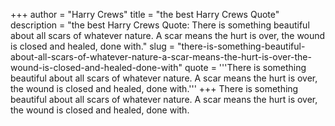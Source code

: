 +++
author = "Harry Crews"
title = "the best Harry Crews Quote"
description = "the best Harry Crews Quote: There is something beautiful about all scars of whatever nature. A scar means the hurt is over, the wound is closed and healed, done with."
slug = "there-is-something-beautiful-about-all-scars-of-whatever-nature-a-scar-means-the-hurt-is-over-the-wound-is-closed-and-healed-done-with"
quote = '''There is something beautiful about all scars of whatever nature. A scar means the hurt is over, the wound is closed and healed, done with.'''
+++
There is something beautiful about all scars of whatever nature. A scar means the hurt is over, the wound is closed and healed, done with.
